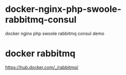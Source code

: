 # docker-nginx-php-swoole-rabbitmq-consul
docker nginx php swoole rabbitmq consul demo


# docker rabbitmq
https://hub.docker.com/_/rabbitmq/